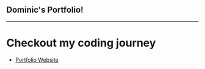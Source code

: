 ## Dominic's Portfolio!
___
# Checkout my coding journey

- [Portfolio Website](dominc-portfolio.vercel.app)
